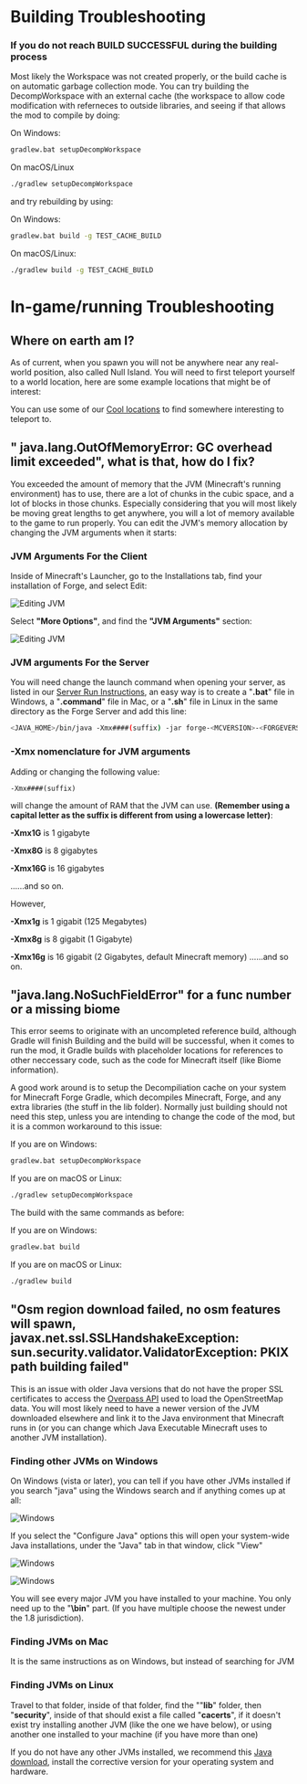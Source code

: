 # Building Troubleshooting
### If you do not reach BUILD SUCCESSFUL during the building process
Most likely the Workspace was not created properly, or the build cache is on automatic garbage collection mode. You can try building the DecompWorkspace with an external cache (the workspace to allow code modification with referneces to outside libraries, and seeing if that allows the mod to compile by doing:

On Windows:

```bash
gradlew.bat setupDecompWorkspace 
```
On macOS/Linux
```bash
./gradlew setupDecompWorkspace
```
and try rebuilding by using:

On Windows:

```bash
gradlew.bat build -g TEST_CACHE_BUILD
```
On macOS/Linux:
```bash
./gradlew build -g TEST_CACHE_BUILD
```



# In-game/running Troubleshooting

## Where on earth am I?
As of current, when you spawn you will not be anywhere near any real-world position, also called Null Island. You will need to first teleport yourself to a world location, here are some example locations that might be of interest:

You can use some of our [Cool locations](COOL_LOCATIONS.md) to find somewhere interesting to teleport to.

## " java.lang.OutOfMemoryError: GC overhead limit exceeded", what is that, how do I fix?
You exceeded the amount of memory that the JVM (Minecraft's running environment) has to use, there are a lot of chunks in the cubic space, and a lot of blocks in those chunks. Especially considering that you will most likely be moving great lengths to get anywhere, you will a lot of memory available to the game to run properly. You can edit the JVM's memory allocation by changing the JVM arguments when it starts:

### JVM Arguments For the Client

Inside of Minecraft's Launcher, go to the Installations tab, find your installation of Forge, and select Edit:

![Editing JVM](Pictures/InstallationsEdit.png)

Select **"More Options"**, and find the **"JVM Arguments"** section:

![Editing JVM](Pictures/EditJVMArgs.png)

### JVM arguments For the Server

You will need change the launch command when opening your server, as listed in our [Server Run Instructions](USING_SERVER.md), an easy way is to create a "**.bat**" file in Windows, a "**.command**" file in Mac, or a "**.sh**" file in Linux in the same directory as the Forge Server and add this line:

```bash
<JAVA_HOME>/bin/java -Xmx####(suffix) -jar forge-<MCVERSION>-<FORGEVERSION>.jar
```



### -Xmx nomenclature for JVM arguments

Adding or changing the following value:

```
-Xmx####(suffix)
```
will change the amount of RAM that the JVM can use. **(Remember using a capital letter as the suffix is different from using a lowercase letter)**:

**-Xmx1G** is 1 gigabyte

**-Xmx8G** is 8 gigabytes

**-Xmx16G** is 16 gigabytes

......and so on.

However,

**-Xmx1g** is 1 gigabit (125 Megabytes)

**-Xmx8g** is 8 gigabit (1 Gigabyte)

**-Xmx16g** is 16 gigabit (2 Gigabytes, default Minecraft memory)
......and so on.

## "java.lang.NoSuchFieldError" for a func number or a missing biome
This error seems to originate with an uncompleted reference build, although Gradle will finish Building and the build will be successful, when it comes to run the mod, it Gradle builds with placeholder locations for references to other neccessary code, such as the code for Minecraft itself (like Biome information).

A good work around is to setup the Decompiliation cache on your system for Minecraft Forge Gradle, which decompiles Minecraft, Forge, and any extra libraries (the stuff in the lib folder). Normally just building should not need this step, unless you are intending to change the code of the mod, but it is a common workaround to this issue:

If you are on Windows:
```bash
gradlew.bat setupDecompWorkspace
```
If you are on macOS or Linux:
```bash
./gradlew setupDecompWorkspace
```
The build with the same commands as before:

If you are on Windows:
```bash
gradlew.bat build
```
If you are on macOS or Linux:
```bash
./gradlew build
```



## "Osm region download failed, no osm features will spawn, javax.net.ssl.SSLHandshakeException: sun.security.validator.ValidatorException: PKIX path building failed"

This is an issue with older Java versions that do not have the proper SSL certificates to access the [Overpass API](http://overpass-api.de/) used to load the OpenStreetMap data. You will most likely need to have a newer version of the JVM downloaded elsewhere and link it to the Java environment that Minecraft runs in (or you can change which Java Executable Minecraft uses to another JVM installation).

### Finding other JVMs on Windows

On Windows (vista or later), you can tell if you have other JVMs installed if you search "java" using the Windows search and if anything comes up at all:

![Windows](Pictures/WindowsJava.png)

If you select the "Configure Java" options this will open your system-wide Java installations, under the "Java" tab in that window, click "View"

![Windows](Pictures/WindowsJavaView.png)

![Windows](Pictures/WindowsDifferentJVMs.png)

You will see every major JVM you have installed to your machine. You only need up to the "**\bin**" part. (If you have multiple choose the newest under the 1.8 jurisdiction).

### Finding JVMs on Mac

It is the same instructions as on Windows, but instead of searching for JVM 

### Finding JVMs on Linux



Travel to that folder, inside of that folder, find the ""**lib**" folder, then "**security**", inside of that should exist a file called "**cacerts**", if it doesn't exist try installing another JVM (like the one we have below), or using another one installed to your machine (if you have more than one)

If you do not have any other JVMs installed, we recommend this [Java download](https://www.oracle.com/technetwork/java/javase/downloads/jre8-downloads-2133155.html), install the corrective version for your operating system and hardware. 

